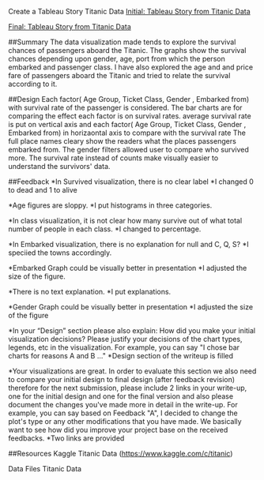 Create a Tableau Story Titanic Data
[Initial: Tableau Story from Titanic Data](https://public.tableau.com/profile/zane6717#!/vizhome/Titanicinitial_4/Story1?publish=yes)

[Final: Tableau Story from Titanic Data](https://public.tableau.com/profile/zane6717#!/vizhome/TitanicSurvival_20/SurvivalStory?publish=yes)

##Summary
The data visualization made tends to explore the survival chances of passengers aboard the Titanic. The graphs show the survival chances depending upon gender, age, port from which the person embarked and passenger class. I have also explored the age and and price fare of passengers aboard the Titanic and tried to relate the survival according to it.

##Design
Each factor( Age Group, Ticket Class, Gender , Embarked from) with survival rate of the passenger is considered.
The bar charts are for comparing the effect each factor is on survival rates. average survival rate is put on vertical axis and each factor( Age Group, Ticket Class, Gender , Embarked from) in horizaontal axis to compare with the survival rate
The full place names cleary show the readers what the places passengers embarked from. The gender filters allowed user to compare who survived more. 
The survival rate instead of counts make visually easier to understand the survivors' data. 

##Feedback
*In Survived visualization, there is no clear label
*I changed 0 to dead and 1 to alive

*Age figures are sloppy.
*I put histograms in three categories.

*In class visualization, it is not clear how many survive out of what total number of people in each class.
*I changed to percentage.

*In Embarked visualization, there is no explanation for null and C, Q, S?
*I speciied the towns accordingly.

*Embarked Graph could be visually better in presentation
*I adjusted the size of the figure.

*There is no text explanation.
*I put explanations.

*Gender Graph could be visually better in presentation
*I adjusted the size of the figure

*In your “Design” section please also explain: How did you make your initial visualization decisions? Please justify your decisions of the chart types, legends, etc in the visualization. For example, you can say "I chose bar charts for reasons A and B ..." *Design section of the writeup is filled

*Your visualizations are great. In order to evaluate this section we also need to compare your initial design to final design (after feedback revision) therefore for the next submission, please include 2 links in your write-up, one for the initial design and one for the final version and also please document the changes you've made more in detail in the write-up. For example, you can say based on Feedback "A", I decided to change the plot's type or any other modifications that you have made. We basically want to see how did you improve your project base on the received feedbacks.
*Two links are provided

##Resources
Kaggle Titanic Data (https://www.kaggle.com/c/titanic)

Data Files
Titanic Data